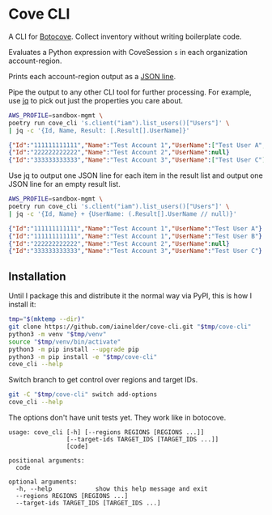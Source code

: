 # Cove CLI

A CLI for [Botocove](https://pypi.org/project/botocove/). Collect inventory without writing boilerplate code.

Evaluates a Python expression with CoveSession `s` in each organization account-region.

Prints each account-region output as a [JSON line](https://jsonlines.org/).

Pipe the output to any other CLI tool for further processing. For example, use [jq](https://stedolan.github.io/jq/manual/) to pick out just the properties you care about.

```bash
AWS_PROFILE=sandbox-mgmt \
poetry run cove_cli 's.client("iam").list_users()["Users"]' \
| jq -c '{Id, Name, Result: [.Result[].UserName]}'
```

```json
{"Id":"111111111111","Name":"Test Account 1","UserName":["Test User A", "Test User B"]}
{"Id":"222222222222","Name":"Test Account 2","UserName":null}
{"Id":"333333333333","Name":"Test Account 3","UserName":["Test User C"]}
```

Use jq to output one JSON line for each item in the result list and output one JSON line for an empty result list.

```bash
AWS_PROFILE=sandbox-mgmt \
poetry run cove_cli 's.client("iam").list_users()["Users"]' \
| jq -c '{Id, Name} + {UserName: (.Result[].UserName // null)}'
```

```json
{"Id":"111111111111","Name":"Test Account 1","UserName":"Test User A"}
{"Id":"111111111111","Name":"Test Account 1","UserName":"Test User B"}
{"Id":"222222222222","Name":"Test Account 2","UserName":null}
{"Id":"333333333333","Name":"Test Account 3","UserName":"Test User C"}
```

## Installation

Until I package this and distribute it the normal way via PyPI, this is how I install it:

```bash
tmp="$(mktemp --dir)"
git clone https://github.com/iainelder/cove-cli.git "$tmp/cove-cli"
python3 -m venv "$tmp/venv"
source "$tmp/venv/bin/activate"
python3 -m pip install --upgrade pip
python3 -m pip install -e "$tmp/cove-cli"
cove_cli --help
```

Switch branch to get control over regions and target IDs.

```bash
git -C "$tmp/cove-cli" switch add-options
cove_cli --help
```

The options don't have unit tests yet. They work like in botocove.

```text
usage: cove_cli [-h] [--regions REGIONS [REGIONS ...]]
                [--target-ids TARGET_IDS [TARGET_IDS ...]]
                [code]

positional arguments:
  code

optional arguments:
  -h, --help            show this help message and exit
  --regions REGIONS [REGIONS ...]
  --target-ids TARGET_IDS [TARGET_IDS ...]
```
